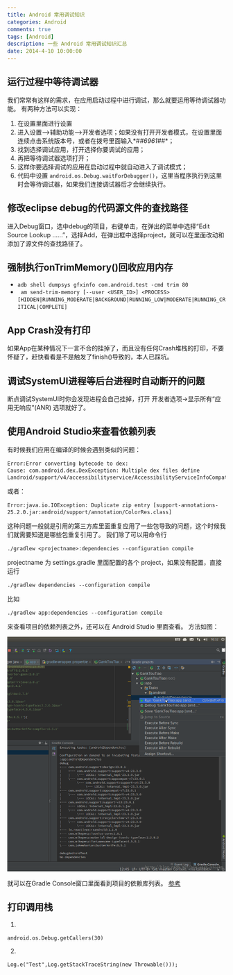 ```yaml
---
title: Android 常用调试知识
categories: Android
comments: true
tags: [Android]
description: 一些 Android 常用调试知识汇总
date: 2014-4-10 10:00:00
---
```


## 运行过程中等待调试器

我们常常有这样的需求，在应用启动过程中进行调试，那么就要运用等待调试器功能。
有两种方法可以实现：

 1. 在设置里面进行设置
  1. 进入设置-->辅助功能-->开发者选项；如果没有打开开发者模式，在设置里面连续点击系统版本号，或者在拨号里面输入*#*#6961#*#*；
  2. 找到选择调试应用，打开选择你要调试的应用；
  3. 再把等待调试器选项打开；
  4. 这样你要选择调试的应用在启动过程中就自动进入了调试模式；
 2. 代码中设置 `android.os.Debug.waitForDebugger()`，这里当程序执行到这里时会等待调试器，如果我们连接调试器后才会继续执行。

## 修改eclipse debug的代码源文件的查找路径

进入Debug窗口，选中debug的项目，右键单击，在弹出的菜单中选择“Edit Source Lookup ......”，选择Add，在弹出框中选择project，就可以在里面改动和添加了源文件的查找路径了。

## 强制执行onTrimMemory()回收应用内存

 - `adb shell dumpsys gfxinfo com.android.test -cmd trim 80`
 - ` am send-trim-memory [--user <USER_ID>] <PROCESS>
[HIDDEN|RUNNING_MODERATE|BACKGROUND|RUNNING_LOW|MODERATE|RUNNING_CRITICAL|COMPLETE]`

## App Crash没有打印

如果App在某种情况下一言不合的挂掉了，而且没有任何Crash堆栈的打印，不要怀疑了，赶快看看是不是触发了finish()导致的，本人已踩坑。

## 调试SystemUI进程等后台进程时自动断开的问题

断点调试SystemUI时你会发现进程会自己挂掉，打开 开发者选项->显示所有“应用无响应”(ANR) 选项就好了。

## 使用Android Studio来查看依赖列表

有时候我们应用在编译的时候会遇到类似的问题：

```
Error:Error converting bytecode to dex:
Cause: com.android.dex.DexException: Multiple dex files define Landroid/support/v4/accessibilityservice/AccessibilityServiceInfoCompat$AccessibilityServiceInfoVersionImpl;
```

或者：

```
Error:java.io.IOException: Duplicate zip entry [support-annotations-25.2.0.jar:android/support/annotation/ColorRes.class]
```

这种问题一般就是引用的第三方库里面重复应用了一些包导致的问题，这个时候我们就需要知道是哪些包重复引用了。
我们除了可以用命令行 

```
./gradlew <projectname>:dependencies --configuration compile 
```

projectname 为 settings.gradle 里面配置的各个 project，如果没有配置，直接运行 

```
./gradlew dependencies --configuration compile
```

比如 

```
./gradlew app:dependencies --configuration compile
```

来查看项目的依赖列表之外，还可以在 Android Studio 里面查看。
方法如图：

![效果图](/images/android-knowledge-debug-skill-one/android-debug-skill-show-dependencies.png)

就可以在Gradle Console窗口里面看到项目的依赖库列表。 
[参考](http://stackoverflow.com/questions/20989317/multiple-dex-files-define-landroid-support-v4-accessibilityservice-accessibility)

## 打印调用栈

1.

```
android.os.Debug.getCallers(30)
```

2.

```
Log.e("Test",Log.getStackTraceString(new Throwable()));
```


